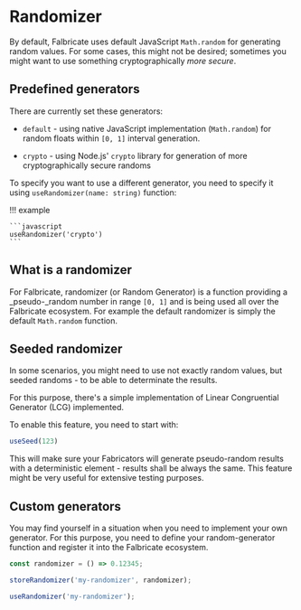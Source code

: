 # Randomizer

By default, Falbricate uses default JavaScript `Math.random` for generating random values.
For some cases, this might not be desired; sometimes you might want to use something 
cryptographically _more secure_.

## Predefined generators

There are currently set these generators:

- `default` - using native JavaScript implementation (`Math.random`) for random floats 
  within `[0, 1]` interval generation.

- `crypto` - using Node.js' `crypto` library for generation of more cryptographically 
  secure randoms


To specify you want to use a different generator, you need to specify it using
`useRandomizer(name: string)` function:

!!! example

    ```javascript
    useRandomizer('crypto')
    ```

## What is a randomizer

For Falbricate, randomizer (or Random Generator) is a function providing a _pseudo-_random 
number in range `[0, 1]` and is being used all over the Falbricate ecosystem. For example 
the default randomizer is simply the default `Math.random` function.


## Seeded randomizer

In some scenarios, you might need to use not exactly random values, but seeded randoms - to
be able to determinate the results.

For this purpose, there's a simple implementation of Linear Congruential Generator (LCG) implemented.

To enable this feature, you need to start with:

```javascript
useSeed(123)
```

This will make sure your Fabricators will generate pseudo-random results with a deterministic element - results
shall be always the same. This feature might be very useful for extensive testing purposes.


## Custom generators

You may find yourself in a situation when you need to implement your own generator. For this purpose, you
need to define your random-generator function and register it into the Falbricate ecosystem.

```javascript linenums="1"
const randomizer = () => 0.12345;

storeRandomizer('my-randomizer', randomizer);

useRandomizer('my-randomizer');
```



